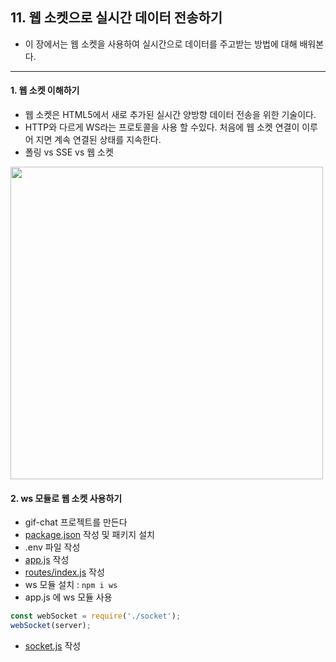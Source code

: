 ## 11. 웹 소켓으로 실시간 데이터 전송하기
- 이 장에서는 웹 소켓을 사용하여 실시간으로 데이터를 주고받는 방법에 대해 배워본다.
---

#### 1. 웹 소켓 이해하기
- 웹 소켓은 HTML5에서 새로 추가된 실시간 양방향 데이터 전송을 위한 기술이다.
- HTTP와 다르게 WS라는 프로토콜을 사용 할 수있다. 처음에 웹 소켓 연결이 이루어 지면 계속 연결된 상태를 지속한다.
- 폴링 vs SSE vs 웹 소켓  
<img src="https://user-images.githubusercontent.com/26129338/90710494-7fe95480-e2d9-11ea-997d-9910bac2e4a3.png" width=500>

#### 2. ws 모듈로 웹 소켓 사용하기
- gif-chat 프로젝트를 만든다
- [package.json]() 작성 및 패키지 설치
- .env 파일 작성
- [app.js]() 작성
- [routes/index.js]() 작성
- ws 모듈 설치 : ```npm i ws```
- app.js 에 ws 모듈 사용
```javascript
const webSocket = require('./socket');
webSocket(server);
```
- [socket.js]() 작성
